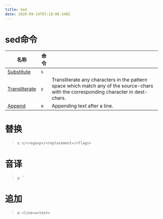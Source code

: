 ```yaml
---
title: Sed
date: 2020-09-14T07:18:08.540Z
---
```



# sed命令

| 名称                | 命令 |                                                                                                                                       |
| ------------------- | ---- | ------------------------------------------------------------------------------------------------------------------------------------- |
| [Substitute](#替换) | `s`  |                                                                                                                                       |
| [Transliterate](音译)   | `y`  | Transliterate any characters in the pattern space which match any of the source-chars with the corresponding character in dest-chars. |
| [Append](#追加)     | `a`  | Appending text after a line.                                                                                                          |

# 替换

> `s`: `s/<regexp>/<replacement>/<flags>`

# 音译

> `y`: ``

# 追加

> `a`: `<line>a<text>`
